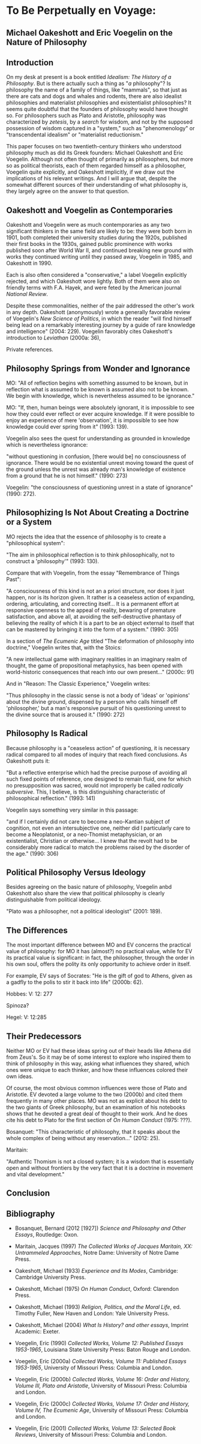 # To Be Perpetually en Voyage:
## Michael Oakeshott and Eric Voegelin on the Nature of Philosophy

## Introduction

On my desk at present is a book entitled *Idealism: The History of a Philosophy*. But is there actually
such a thing as "*a* philosophy"? Is philosophy the name of a family of things, like "mammals", so that just as there
are cats and dogs and whales and rodents, there are also idealist philosophies and materialist philosophies and
existentialist philosophies? It seems quite doubtful that the founders of philosophy would have thought so. For
philosophers such as Plato and Aristotle, philosophy was characterized by *zetesis*, by a *search* for wisdom, and
not by the supposed possession of wisdom captured in a "system," such as "phenomenology" or "transcendental idealism" or
"materialist reductionism."

This paper focuses on two twentieth-century thinkers who understood philosophy much as did its Greek founders:
Michael Oakeshott and Eric Voegelin. Although not often thought of primarily as philosophers, but more so as
political theorists, each of them regarded himself as a philosopher, Voegelin quite explicitly, and Oakeshott
implicitly, if we draw out the implications of his relevant writings. And I will argue that, despite the somewhat
different sources of their understanding of what philosophy is, they largely agree on the answer to that question.


## Oakeshott and Voegelin as Contemporaries

Oakeshott and Voegelin were as much contemporaries as any two significant thinkers in the same field
are likely to be: they were both born in 1901, both completed their university studies during the 1920s, published their
first books in the 1930s, gained public prominence with works published soon after World War II, and continued breaking
new ground with works they continued writing until they passed away, Voegelin in 1985, and Oakeshott in 1990.

Each is also often considered a "conservative," a label Voegelin explicitly rejected, and which Oakeshott wore lightly.
Both of them were also on friendly terms with F.A. Hayek, and were feted by the American journal *National Review*.

Despite these commonalities, neither of the pair addressed the other's work in any depth. Oakeshott (anonymously)
wrote a generally favorable review of Voegelin's *New Science of Politics*, in which the reader "will find himself being
lead on a remarkably interesting journey by a guide of rare knowledge and intelligence" (2004: 229). Voegelin favorably
cites Oakeshott's introduction to *Leviathan* (2000a: 36), 

Private references.

## Philosophy Springs from Wonder and Ignorance


MO: "All of reflection begins with something assumed to be known, but in reflection what is assumed to be known is assumed
also not to be known. We begin with knowledge, which is nevertheless assumed to be ignorance."


MO: "If, then, human beings were absolutely ignorant, it is impossible to see how they could ever reflect or ever
acquire knowledge. If it were possible to enjoy an experience of mere 'observation', it is impossible to see how
knowledge could ever spring from it" (1993: 139).

Voegelin also sees the quest for understanding as grounded in knowledge which is nevertheless ignorance:

"without questioning in confusion, [there would be] no consciousness of ignorance. There would be no existential unrest
moving toward the quest of the ground unless the unrest was already man's knowledge of existence from a ground that
he is not himself." (1990: 273)



Voegelin: "the consciousness of questioning unrest in a state of ignorance" (1990: 272).


## Philosophizing Is Not About Creating a Doctrine or a System


MO rejects the idea that the essence of philosophy is to create a "philosophical system":

"The aim in philosophical reflection is to think philosophically, not to construct a 'philosophy'" (1993: 130).

Compare that with Voegelin, from the essay "Remembrance of Things Past":

"A consciousness of this kind is not an a priori structure, nor does it just happen, nor is its horizon given. It rather
is a ceaseless action of expanding, ordering, articulating, and correcting itself... It is a permanent effort at
responsive openness to the appeal of reality, bewaring of premature satisfaction, and above all, at avoiding the
self-destructive phantasy of believing the reality of which it is a part to be an object external to itself that can be
mastered by bringing it into the form of a system." (1990: 305)

In a section of *The Ecumenic Age* titled "The deformation of philosophy into doctrine," Voegelin writes that, with the
Stoics:

"A new intellectual game with imaginary realities in an imaginary realm of thought, the game of propositional
metaphysics, has been opened with world-historic consequences that reach into our own present..." (2000c: 91)

And in "Reason: The Classic Experience," Voegelin writes:

"Thus philosophy in the classic sense is not a body of 'ideas' or 'opinions' about the divine ground, dispensed by a
person who calls himself off 'philosopher,' but a man's responsive pursuit of his questioning unrest to the divine
source that is aroused it." (1990: 272)


## Philosophy Is Radical

Because philosophy is a "ceaseless action" of questioning, it is necessary radical compared to all modes of inquiry that
reach fixed conclusions. As Oakeshott puts it:

"But a reflective enterprise which had the precise purpose of avoiding all such fixed points of reference, one designed
to remain fluid, one for which no presupposition was sacred, would not improperly be called *radically subversive*.
This, I believe, is this distinguishing characteristic of philosophical reflection." (1993: 141)

Voegelin says something very similar in this passage:

"and if I certainly did not care to become a neo-Kantian subject of cognition, not even an intersubjective one, neither
did I particularly care to become a Neoplatonist, or a neo-Thomist metaphysician, or an existentialist, Christian or
otherwise... I knew that the revolt had to be considerably more radical to match the problems raised by the disorder of
the age." (1990: 306)






## Political Philosophy Versus Ideology

Besides agreeing on the basic nature of philosophy, Voegelin anbd Oakeshott also share the view that political philosophy is
clearly distinguishable from political ideology.



"Plato was a philosopher, not a political ideologist" (2001: 189).



## The Differences


The most important difference between MO and EV concerns the practical value of philosophy: for MO it has (almost?) no
practical value, while for EV its practical value is significant: in fact, the philosopher, through the order in his own
soul, offers the polity its only opportunity to achieve order in itself.

For example, EV says of Socrates: "He is the gift of god to Athens, given as a gadfly to the polis to stir it
back into life" (2000b: 62).


Hobbes: V: 12: 277

Spinoza?

Hegel: V: 12:285

## Their Predecessors

Neither MO or EV had these ideas spring out of their heads like Athena did from Zeus's. So it may be of some
interest to explore who inspired them to think of philosophy in this way, asking what influences they shared, which ones
were unique to each thinker, and how these influences colored their own ideas.

Of course, the most obvious common influences were those of Plato and Aristotle. EV devoted a large volume to the two
(2000b) and cited them frequently in many other places. MO was not as explicit about his debt to the two giants of Greek
philosophy, but an examination of his notebooks shows that he devoted a great deal of thought to their work. And he does
cite his debt to Plato for the first section of *On Human Conduct* (1975: ???).


Bosanquet: "This characteristic of philosophy, that it speaks about the whole complex of being without any
reservation..." (2012: 25).



Maritain:

"Authentic Thomism is not a closed system; it is a wisdom that is essentially open and without frontiers by the very
fact that it is a doctrine in movement and vital development."


## Conclusion


## Bibliography


- Bosanquet, Bernard (2012 [1927]) *Science and Philosophy and Other Essays*, Routledge: Oxon.

- Maritain, Jacques (1997) *The Collected Works of Jacques Maritain, XX: Untrammeled Approaches*, Notre Dame: University
    of Notre Dame Press.

- Oakeshott, Michael (1933) *Experience and Its Modes*, Cambridge: Cambridge University Press.

- Oakeshott, Michael (1975) *On Human Conduct*, Oxford: Clarendon Press.

- Oakeshott, Michael (1993) *Religion, Politics, and the Moral Life*,
    ed. Timothy Fuller, New Haven and London: Yale University Press.

- Oakeshott, Michael (2004) *What Is History? and other essays*, Imprint Academic: Exeter.

- Voegelin, Eric (1990) *Collected Works, Volume 12: Published Essays 1953-1965*, Louisiana State University Press:
    Baton Rouge and London.

- Voegelin, Eric (2000a) *Collected Works, Volume 11: Published Essays 1953-1965*, University of Missouri Press: Columbia
    and London.

- Voegelin, Eric (2000b) *Collected Works, Volume 16: Order and History, Volume III, Plato and Aristotle*,
    University of Missouri Press: Columbia and London.

- Voegelin, Eric (2000c) *Collected Works, Volume 17: Order and History, Volume IV, The Ecumenic Age*,
    University of Missouri Press: Columbia and London.

- Voegelin, Eric (2001) *Collected Works, Volume 13: Selected Book Reviews*, University of Missouri Press: Columbia and
    London.

